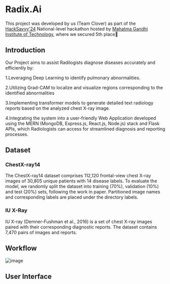 # Radix.Ai

This project was developed by us (Team Clover) as part of the [HackSavvy'24](https://mgit.ac.in/hacksavvy/) National-level hackathon hosted by [Mahatma Gandhi Institute of Technology](https://mgit.ac.in/), where we secured 5th place🏅 

## Introduction

Our Project aims to assist Radilogists diagnose diseases accurately and efficiently by:

1.Leveraging Deep Learning to identify pulmonary abnormalities.  

2.Utilizing Grad-CAM to localize and visualize regions corresponding to the identified abnormalities  

3.Implementing transformer models to generate detailed text radiology reports based on the analyzed chest X-ray image.  

4.Integrating the system into a user-friendly Web Application developed using the MERN (MongoDB, Express.js, React.js, Node.js) stack and Flask APIs, which Radiologists can access for streamlined diagnosis and reporting processes.  

## Dataset
### ChestX-ray14
The ChestX-ray14 dataset comprises 112,120 frontal-view chest X-ray images of 30,805 unique patients with 14 disease labels. To evaluate the model, we randomly split the dataset into training (70%), validation (10%) and test (20%) sets, following the work in paper. Partitioned image names and corresponding labels are placed under the directory labels.

### IU X-Ray
IU X-ray (Demner-Fushman et al., 2016) is a set of chest X-ray images paired with their corresponding diagnostic reports. The dataset contains 7,470 pairs of images and reports.


## Workflow
![image](https://github.com/was-siri-us/Radix.Ai/assets/116163817/1f4adbe3-3bc8-46a7-995f-c9421e33bc65)

## User Interface




